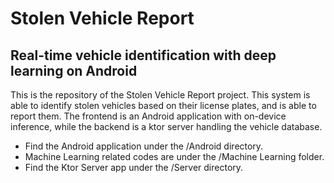 # Stolen Vehicle Report

## Real-time vehicle identification with deep learning on Android

This is the repository of the Stolen Vehicle Report project. This system is able to identify stolen vehicles based on their license plates, and is able to report them. The frontend is an Android application with on-device inference, while the backend is a ktor server handling the vehicle database.

- Find the Android application under the /Android directory.
- Machine Learning related codes are under the /Machine Learning folder.
- Find the Ktor Server app under the /Server directory.



